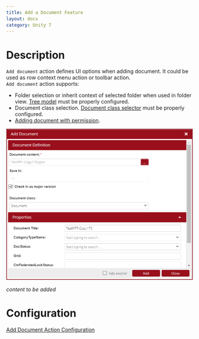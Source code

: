 ```yaml
---
title: Add a Document Feature
layout: docs
category: Unity 7
---
```

# Description  

`Add document` action defines UI options when adding document. It could be used as row context menu action or toolbar action.  
`Add document` action supports:
- Folder selection or inherit context of selected folder when used in folder view. 
    [Tree model](../../configuration/actions/add-document.md#tree-model-configuration) must be properly configured. 
- Document class selection. 
    [Document class selector](../../configuration/actions/add-document.md#document-class-selector-configuration) must be properly configured.
- [Adding document with permission](../../configuration/actions/add-document.md#adding-with-permissions).  

![AddDocument Image](add-document/images/add-document.png)

*content to be added*  

# Configuration

[Add Document Action Configuration](../../configuration/actions/add-document.md)  
